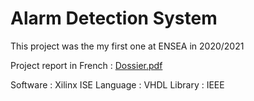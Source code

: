 # Alarm Detection System
This project was the my first one at ENSEA in 2020/2021

Project report in French :
[Dossier.pdf](https://github.com/remiglt/AlarmDetectionSystem/files/12324237/Dossier.pdf)

Software : Xilinx ISE 
Language : VHDL
Library : IEEE
